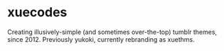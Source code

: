 # xuecodes
Creating illusively-simple (and sometimes over-the-top) tumblr themes, since 2012. Previously yukoki, currently rebranding as xuethms.

